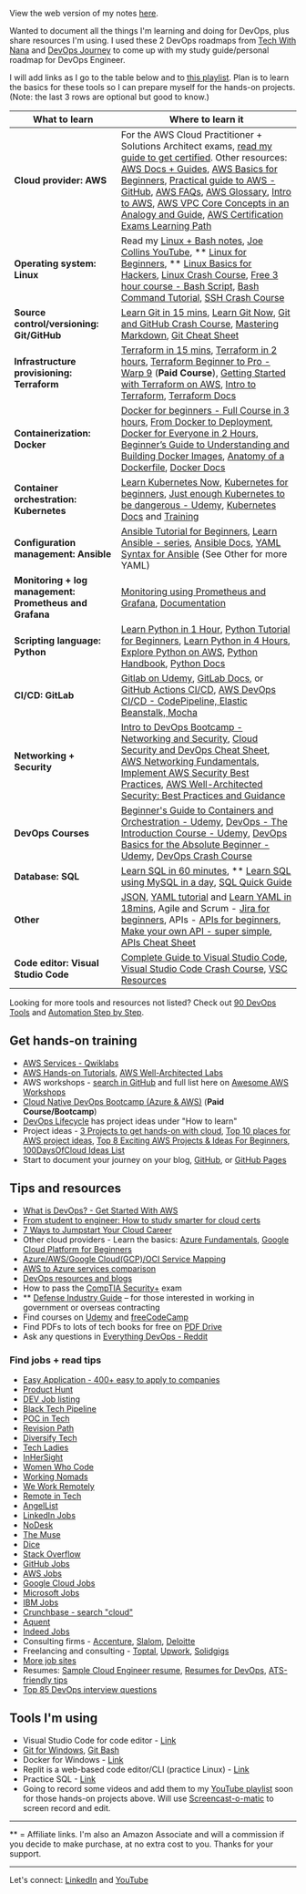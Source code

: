 View the web version of my notes [here](https://mguery.github.io/devops-notes/).

Wanted to document all the things I'm learning and doing for DevOps, plus share resources I'm using. I used these 2 DevOps roadmaps from [Tech With Nana](https://www.youtube.com/watch?v=9pZ2xmsSDdo) and [DevOps Journey](https://www.youtube.com/watch?v=5pxbp6FyTfk) to come up with my study guide/personal roadmap for DevOps Engineer. 

I will add links as I go to the table below and to [this playlist](https://youtube.com/playlist?list=PLHl7C8vb5dHblwSmm0j1TbwnTyfABNIOQ). Plan is to learn the basics for these tools so I can prepare myself for the hands-on projects. (Note: the last 3 rows are optional but good to know.) 

What to learn | Where to learn it
------------------- | -------------
**Cloud provider: AWS** | For the AWS Cloud Practitioner + Solutions Architect exams, [read my guide to get certified](https://msguery.net/aws-certified). Other resources: [AWS Docs + Guides](https://docs.aws.amazon.com/index.html), [AWS Basics for Beginners](https://www.youtube.com/watch?v=ulprqHHWlng), [Practical guide to AWS - GitHub](https://github.com/open-guides/og-aws), [AWS FAQs](https://aws.amazon.com/faqs/), [AWS Glossary](https://docs.aws.amazon.com/general/latest/gr/glos-chap.html), [Intro to AWS](https://introtoaws.com/), [AWS VPC Core Concepts in an Analogy and Guide](https://start.jcolemorrison.com/aws-vpc-core-concepts-analogy-guide/), [AWS Certification Exams Learning Path](https://jayendrapatil.com/#AWS_Certification_Catalog)
**Operating system: Linux** | Read my [Linux + Bash notes](https://github.com/mguery/linux#learning-linux), [Joe Collins YouTube](https://www.youtube.com/user/BadEditPro/playlists), ** [Linux for Beginners](https://amzn.to/3bZJ3SF), ** [Linux Basics for Hackers](https://amzn.to/3vHM1mC), [Linux Crash Course](https://www.youtube.com/watch?v=n_2jPbQornY), [Free 3 hour course - Bash Script](https://www.youtube.com/watch?v=e7BufAVwDiM), [Bash Command Tutorial](https://www.freecodecamp.org/news/the-linux-commands-handbook), [SSH Crash Course](https://www.youtube.com/watch?v=hQWRp-FdTpc)
**Source control/versioning: Git/GitHub** | [Learn Git in 15 mins](https://www.youtube.com/watch?v=USjZcfj8yxE), [Learn Git Now](https://www.youtube.com/watch?v=WJCU_hXfeRw), [Git and GitHub Crash Course](https://www.youtube.com/watch?v=RGOj5yH7evk&t=496s), [Mastering Markdown](https://guides.github.com/features/mastering-markdown/), [Git Cheat Sheet](https://gist.github.com/akras14/3d242d80af8388ebca60)
**Infrastructure provisioning: Terraform** | [Terraform in 15 mins](https://www.youtube.com/watch?v=l5k1ai_GBDE), [Terraform in 2 hours](https://www.youtube.com/watch?v=SLB_c_ayRMo), [Terraform Beginner to Pro - Warp 9](https://warp-9.com/) (**Paid Course**), [Getting Started with Terraform on AWS](https://cloudskills.io/blog/terraform-aws-1), [Intro to Terraform](https://hackernoon.com/hashicorps-terraform-a-introduction-7f2034ae), [Terraform Docs](https://www.terraform.io/docs/index.html)
**Containerization: Docker** | [Docker for beginners - Full Course in 3 hours](https://www.youtube.com/watch?v=3c-iBn73dDE), [From Docker to Deployment](https://youtu.be/i7ABlHngi1Q?t=410), [Docker for Everyone in 2 Hours](https://youtu.be/d-PPOS-VsC8), [Beginner’s Guide to Understanding and Building Docker Images](https://jfrog.com/knowledge-base/a-beginners-guide-to-understanding-and-building-docker-images/), [Anatomy of a Dockerfile](https://gist.github.com/adamveld12/4815792fadf119ef41bd), [Docker Docs](https://docs.docker.com/)
**Container orchestration: Kubernetes** | [Learn Kubernetes Now](https://www.youtube.com/watch?v=7bA0gTroJjw), [Kubernetes for beginners](https://www.youtube.com/watch?v=X48VuDVv0do), [Just enough Kubernetes to be dangerous - Udemy](https://www.udemy.com/share/101HRSA0MceFxVQw==/), [Kubernetes Docs](https://kubernetes.io/docs/home/) and [Training](https://kubernetes.io/training/)
**Configuration management: Ansible** | [Ansible Tutorial for Beginners](https://youtu.be/1id6ERvfozo), [Learn Ansible - series](https://youtube.com/playlist?list=PLT98CRl2KxKEUHie1m24-wkyHpEsa4Y70), [Ansible Docs](https://docs.ansible.com/), [YAML Syntax for Ansible](https://docs.ansible.com/ansible/latest/reference_appendices/YAMLSyntax.html) (See Other for more YAML)
**Monitoring + log management: Prometheus and Grafana** | [Monitoring using Prometheus and Grafana](https://www.youtube.com/watch?v=cF2P9d7rBlg), [Documentation](https://prometheus.io/docs/)
**Scripting language: Python** | [Learn Python in 1 Hour](https://www.youtube.com/watch?v=kqtD5dpn9C8), [Python Tutorial for Beginners](https://www.youtube.com/watch?v=t8pPdKYpowI), [Learn Python in 4 Hours](https://youtu.be/rfscVS0vtbw), [Explore Python on AWS](https://aws.amazon.com/developer/language/python/?nc1=f_dr), [Python Handbook](https://www.freecodecamp.org/news/the-python-handbook), [Python Docs](https://docs.python.org/)
**CI/CD: GitLab** | [Gitlab on Udemy](https://www.udemy.com/course/gitlab-course/learn/), [GitLab Docs](https://docs.gitlab.com/), or [GitHub Actions CI/CD](https://www.youtube.com/watch?v=mFFXuXjVgkU), [AWS DevOps CI/CD - CodePipeline, Elastic Beanstalk, Mocha](https://www.udemy.com/user/backspace-academy/)  
**Networking + Security** | [Intro to DevOps Bootcamp - Networking and Security](https://youtu.be/PZOPz1jabfg?t=611), [Cloud Security and DevOps Cheat Sheet](https://www.sans.org/security-resources/posters/cloud/cloud-security-devops-cheat-sheet-275), [AWS Networking Fundamentals](https://www.youtube.com/watch?v=hiKPPy584Mg), [Implement AWS Security Best Practices](https://www.youtube.com/watch?v=QCMQYl0px0U), [AWS Well-Architected Security: Best Practices and Guidance](https://youtu.be/i-ErdXn9DFA)
**DevOps Courses** | [Beginner's Guide to Containers and Orchestration - Udemy](https://www.udemy.com/share/101wtWA0MceFxVQw==/), [DevOps - The Introduction Course - Udemy](https://www.udemy.com/share/101uo6A0MceFxVQw==/), [DevOps Basics for the Absolute Beginner - Udemy](https://www.udemy.com/share/101siGA0MceFxVQw==/), [DevOps Crash Course](https://youtu.be/OXE2a8dqIAI)
**Database: SQL** | [Learn SQL in 60 minutes](https://www.youtube.com/watch?v=p3qvj9hO_Bo), ** [Learn SQL using MySQL in a day](https://amzn.to/3lrKEno), [SQL Quick Guide](https://www.tutorialspoint.com/sql/sql-quick-guide.htm)
**Other** | [JSON](https://www.youtube.com/watch?v=GpOO5iKzOmY), [YAML tutorial](https://www.youtube.com/watch?v=fwLBfZFrLgI) and [Learn YAML in 18mins](https://www.youtube.com/watch?v=1uFVr15xDGg), Agile and Scrum - [Jira for beginners](https://www.youtube.com/watch?v=uM_m6EzMg3k), APIs - [APIs for beginners](https://www.youtube.com/watch?v=GZvSYJDk-us), [Make your own API - super simple](https://www.youtube.com/watch?v=FLnxgSZ0DG4), [APIs Cheat Sheet](https://www.freecodecamp.org/news/what-is-an-api-and-how-to-test-it/)
**Code editor: Visual Studio Code** | [Complete Guide to Visual Studio Code](https://www.youtube.com/watch?v=AvpzLLygub8), [Visual Studio Code Crash Course](https://www.youtube.com/watch?v=WPqXP_kLzpo), [VSC Resources](https://www.codementor.io/@marjyguery/vs-code-resources-j0y8d5y3d) 

Looking for more tools and resources not listed? Check out [90 DevOps Tools](https://skillslane.com/ultimate-list-devops-tools/) and [Automation Step by Step](https://automationstepbystep.com/).

## Get hands-on training                               

- [AWS Services - Qwiklabs](https://amazon.qwiklabs.com/)
- [AWS Hands-on Tutorials](https://aws.amazon.com/getting-started/hands-on), [AWS Well-Architected Labs](https://www.wellarchitectedlabs.com/)
- AWS workshops - [search in GitHub](https://github.com/search?q=aws%20workshops) and full list here on [Awesome AWS Workshops](https://awesome-aws-workshops.com/)
- [Cloud Native DevOps Bootcamp (Azure & AWS)](https://cloudskills.io/courses/cloud-native) (**Paid Course/Bootcamp**)
- [DevOps Lifecycle](https://devopslifecycle.com/roadmaps) has project ideas under "How to learn"
- Project ideas - [3 Projects to get hands-on with cloud](https://youtu.be/cXUT9vkKi7Y), [Top 10 places for AWS project ideas](https://techcloudonline.com/2019/11/28/top-10-places-for-aws-projects/), [Top 8 Exciting AWS Projects & Ideas For Beginners](https://www.upgrad.com/blog/aws-projects-ideas/), [100DaysOfCloud Ideas List](https://github.com/100DaysOfCloud/100DaysOfCloudIdeas)
- Start to document your journey on your blog, [GitHub](https://github.com/), or [GitHub Pages](https://pages.github.com/) 


## Tips and resources

- [What is DevOps? - Get Started With AWS](https://aws.amazon.com/devops/what-is-devops)
- [From student to engineer: How to study smarter for cloud certs](https://acloudguru.com/blog/engineering/from-student-to-engineer-how-to-study-smarter-for-cloud-certs)
- [7 Ways to Jumpstart Your Cloud Career](https://acloudguru.com/blog/engineering/jump-start-your-cloud-career)
- Other cloud providers - Learn the basics: [Azure Fundamentals](https://www.youtube.com/watch?v=NKEFWyqJ5XA), [Google Cloud Platform for Beginners](https://www.youtube.com/watch?v=HtdtoRvcwuc)
- [Azure/AWS/Google Cloud(GCP)/OCI Service Mapping](https://www.nobtak.com/entry/sc01e)
- [AWS to Azure services comparison](https://azure.microsoft.com/en-us/blog/cloud-service-map-for-aws-and-azure-available-now/)
- [DevOps resources and blogs](https://devopscube.com/list-of-devops-blogs-and-resources)
- How to pass the [CompTIA Security+](https://msguery.net/passing-the-comptia-securityplus-exam) exam
- ** [Defense Industry Guide](https://store.capitalsb.com/defense-industry-guide/958b5) – for those interested in working in government or overseas contracting
- Find courses on [Udemy](https://www.udemy.com/share/100F3uA0MceFxVQw==/?xref=E0EbdldQQnoLPUQvCz0GJFABTmM%3D) and [freeCodeCamp](https://www.youtube.com/channel/UC8butISFwT-Wl7EV0hUK0BQ)
- Find PDFs to lots of tech books for free on [PDF Drive](https://www.pdfdrive.com/)
- Ask any questions in [Everything DevOps - Reddit](https://www.reddit.com/r/devops/)

### Find jobs + read tips

- [Easy Application - 400+ easy to apply to companies](https://github.com/j-delaney/easy-application)
- [Product Hunt](https://www.producthunt.com/jobs?categories=Engineering&remote_ok=true)
- [DEV Job listing](https://dev.to/listings/jobs)
- [Black Tech Pipeline](https://blacktechpipeline.com/jobs/)
- [POC in Tech](https://www.pocitjobs.com/remote)
- [Revision Path](https://revisionpath.com/jobs/)
- [Diversify Tech](https://www.diversifytech.co/job-board/)
- [Tech Ladies](https://www.hiretechladies.com/jobs)
- [InHerSight](https://www.inhersight.com/job?keyword=devops)
- [Women Who Code](https://www.womenwhocode.com/jobs?query=devops)
- [Working Nomads](https://www.workingnomads.co/jobs)
- [We Work Remotely](https://weworkremotely.com/remote-jobs/search?term=devops)
- [Remote in Tech](https://remoteintech.company/)
- [AngelList](https://angel.co/jobs)
- [LinkedIn Jobs](https://www.linkedin.com/jobs/search/?f_E=2&keywords=devops&sortBy=DD)
- [NoDesk](https://nodesk.co/remote-jobs/engineering)
- [The Muse](https://www.themuse.com/search?keyword=devops&job_level=Entry%20Level)
- [Dice](https://www.dice.com/jobs?q=devops&radius=30&radiusUnit=mi&page=1&pageSize=20&filters.isRemote=true&language=en)
- [Stack Overflow](https://stackoverflow.com/jobs?c=usd&ms=Junior&mxs=Junior&dr=DevOpsDeveloper)
- [GitHub Jobs](https://jobs.github.com/)
- [AWS Jobs](https://www.amazon.jobs/en/search?base_query=devops&loc_query=&latitude=&longitude=&loc_group_id=&invalid_location=false&country=&city=&region=&county=)
- [Google Cloud Jobs](https://careers.google.com/jobs/results/?location=United%20States&q=devops)
- [Microsoft Jobs](https://careers.microsoft.com/us/en/search-results?keywords=devops)
- [IBM Jobs](https://www.ibm.com/employment/?lnk=fab#jobs?%23jobs=&job-search=Devops&country=United%2520States&experience=Entry%2520Level)
- [Crunchbase - search "cloud"](https://www.crunchbase.com/discover/organization.companies?fbclid=IwAR20RT_CH7ytMIvm11L2f-eHLCoNwwfpAtDBC_8vmw1lAo7CR3Z6LRcqy-0)
- [Aquent](https://aquent.com/find-work/?k=devops&l=remote&development=on)
- [Indeed Jobs](https://www.indeed.com/jobs?q=%22devops+engineer%22&l=Remote&radius=1&explvl=entry_level)
- Consulting firms - [Accenture](https://www.accenture.com/us-en/careers/jobsearch?jk=&sb=1&pg=1&is_rj=0), [Slalom](https://slalom.secure.force.com/careers), [Deloitte](https://jobs2.deloitte.com/ui/en/?icid=bn_job-search)
- Freelancing and consulting - [Toptal](https://www.toptal.com/), [Upwork](https://www.upwork.com/), [Solidgigs](https://solidgigs.com/)
- [More job sites](https://mguery.github.io/web-dev/#work)
- Resumes: [Sample Cloud Engineer resume](https://docs.google.com/document/d/18KID4y29SZFr6nAUX5XS9nyTaLg1w4027BT6scaUE9M/edit), [Resumes for DevOps](https://duckduckgo.com/?q=devops+resume&ia=web), [ATS-friendly tips](https://duckduckgo.com/?q=ats+friendly+resumes&ia=web)
- [Top 85 DevOps interview questions](https://www.simplilearn.com/tutorials/devops-tutorial/devops-interview-questions)

## Tools I'm using

- Visual Studio Code for code editor - [Link](https://code.visualstudio.com/)
- [Git for Windows](https://git-scm.com/download/win), [Git Bash](https://www.atlassian.com/git/tutorials/git-bash)
- Docker for Windows - [Link](https://hub.docker.com/editions/community/docker-ce-desktop-windows/)
- Replit is a web-based code editor/CLI (practice Linux) - [Link](https://replit.com/)
- Practice SQL - [Link](http://sqlfiddle.com/)
- Going to record some videos and add them to my [YouTube playlist](https://youtube.com/playlist?list=PLppGQhQtHyJYqflcAsLakbCGxla-64s1W) soon for those hands-on projects above. Will use [Screencast-o-matic](https://screencast-o-matic.com/) to screen record and edit.

---

** = Affiliate links. I'm also an Amazon Associate and will a commission if you decide to make purchase, at no extra cost to you. Thanks for your support.  

---

Let's connect: [LinkedIn](https://www.linkedin.com/in/msguery) and [YouTube](https://m.youtube.com/channel/UCH45NDaOXaxnGw5RBBgYQOg)
